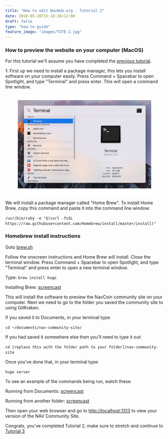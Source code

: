 ```yaml
---
title: "How to edit NavHub.org - Tutorial 2"
date: 2018-05-28T15:18:26+12:00
draft: false
type: "how-to-guide"
feature_image: "images/TUTE-2.jpg"
---
```


### How to preview the website on your computer (MacOS)

For this tutorial we'll assume you have completed the [previous tutorial](/how-to-guide/tutorial-1/).

1: First up we need to install a package manager, this lets you install software on your computer easily. Press Command + Spacebar to open Spotlight, and type "Terminal" and press enter.
This will open a command line window.

<figure style="padding: 20px 0 20px 0; background-color: #fff">
  <img src="images/How-To-9.jpg" width="700">
</figure>

We will install a package manager called "Home Brew".
To install Home Brew, copy this command and paste it into the command line window:

`/usr/bin/ruby -e "$(curl -fsSL https://raw.githubusercontent.com/Homebrew/install/master/install)"`

### Homebrew install instructions

Goto [brew.sh](http://brew.sh)

Follow the onscreen instructions and Home Brew will install.
Close the terminal window.
Press Command + Spacebar to open Spotlight, and type "Terminal" and press enter to open a new terminal window.

Type:
`brew install hugo`

Installing Brew: [screencast](https://asciinema.org/a/IHLqYujlrckNO5vRqnHzZwNjq)

This will install the software to preview the NavCoin community site on your computer.
Next we need to go to the folder you saved the community site to using GitKraken.

If you saved it to Documents, in your terminal type:

`cd ~/documents/nav-community-site/`

If you had saved it somewhere else then you'll need to type it out:

`cd [replace this with the folder path to your folder]/nav-community-site`

Once you've done that, in your terminal type:

`hugo server`

To see an example of the commands being run, watch these.

Running from Documents: [screencast](https://asciinema.org/a/180120)

Running from another folder: [screencast](https://asciinema.org/a/Hb5FRZWD7yLAMxWzdVithqmCk)

Then open your web browser and go to [http://localhost:1313](http://localhost:1313) to view your version of the NAV Community Site.

Congrats, you've completed Tutorial 2, make sure to stretch and continue to [Tutorial 3](/how-to-guide/tutorial-3/)
